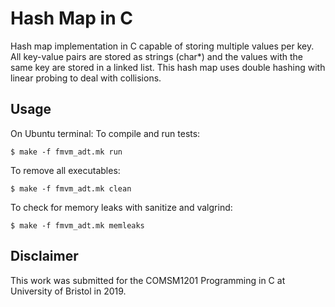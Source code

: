 # Hash Map in C
Hash map implementation in C capable of storing multiple values per key. All key-value pairs are stored as strings (char*) and the values with the same key are stored in a linked list. This hash map uses double hashing with linear probing to deal with collisions.

## Usage
On Ubuntu terminal:
To compile and run tests:
```
$ make -f fmvm_adt.mk run
```
To remove all executables:
```
$ make -f fmvm_adt.mk clean
```
To check for memory leaks with sanitize and valgrind:
```
$ make -f fmvm_adt.mk memleaks
```

## Disclaimer
This work was submitted for the COMSM1201 Programming in C at University of Bristol in 2019.
